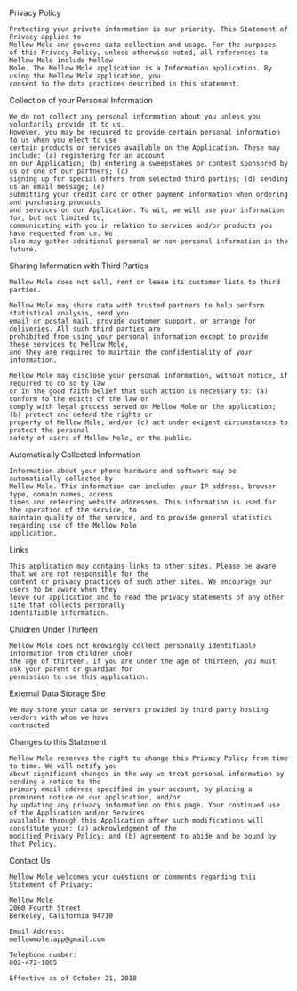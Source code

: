 Privacy Policy

    Protecting your private information is our priority. This Statement of Privacy applies to
    Mellow Mole and governs data collection and usage. For the purposes
    of this Privacy Policy, unless otherwise noted, all references to Mellow Mole include Mellow
    Mole. The Mellow Mole application is a Information application. By using the Mellow Mole application, you
    consent to the data practices described in this statement. 


Collection of your Personal Information
  

    We do not collect any personal information about you unless you voluntarily provide it to us.
    However, you may be required to provide certain personal information to us when you elect to use
    certain products or services available on the Application. These may include: (a) registering for an account
    on our Application; (b) entering a sweepstakes or contest sponsored by us or one of our partners; (c)
    signing up for special offers from selected third parties; (d) sending us an email message; (e)
    submitting your credit card or other payment information when ordering and purchasing products
    and services on our Application. To wit, we will use your information for, but not limited to,
    communicating with you in relation to services and/or products you have requested from us. We
    also may gather additional personal or non-personal information in the future.

Sharing Information with Third Parties
  
    Mellow Mole does not sell, rent or lease its customer lists to third parties. 

    Mellow Mole may share data with trusted partners to help perform statistical analysis, send you
    email or postal mail, provide customer support, or arrange for deliveries. All such third parties are
    prohibited from using your personal information except to provide these services to Mellow Mole,
    and they are required to maintain the confidentiality of your information.

    Mellow Mole may disclose your personal information, without notice, if required to do so by law
    or in the good faith belief that such action is necessary to: (a) conform to the edicts of the law or
    comply with legal process served on Mellow Mole or the application; (b) protect and defend the rights or
    property of Mellow Mole; and/or (c) act under exigent circumstances to protect the personal
    safety of users of Mellow Mole, or the public.

Automatically Collected Information

    Information about your phone hardware and software may be automatically collected by
    Mellow Mole. This information can include: your IP address, browser type, domain names, access
    times and referring website addresses. This information is used for the operation of the service, to
    maintain quality of the service, and to provide general statistics regarding use of the Mellow Mole
    application. 

Links

    This application may contains links to other sites. Please be aware that we are not responsible for the
    content or privacy practices of such other sites. We encourage our users to be aware when they
    leave our application and to read the privacy statements of any other site that collects personally
    identifiable information. 

Children Under Thirteen

    Mellow Mole does not knowingly collect personally identifiable information from children under
    the age of thirteen. If you are under the age of thirteen, you must ask your parent or guardian for
    permission to use this application.

External Data Storage Site
  
    We may store your data on servers provided by third party hosting vendors with whom we have
    contracted

Changes to this Statement

    Mellow Mole reserves the right to change this Privacy Policy from time to time. We will notify you
    about significant changes in the way we treat personal information by sending a notice to the
    primary email address specified in your account, by placing a prominent notice on our application, and/or
    by updating any privacy information on this page. Your continued use of the Application and/or Services
    available through this Application after such modifications will constitute your: (a) acknowledgment of the
    modified Privacy Policy; and (b) agreement to abide and be bound by that Policy. 

Contact Us

    Mellow Mole welcomes your questions or comments regarding this Statement of Privacy:

    Mellow Mole
    2060 Fourth Street
    Berkeley, California 94710

    Email Address:
    mellowmole.app@gmail.com

    Telephone number:
    802-472-1805 

    Effective as of October 21, 2018 
